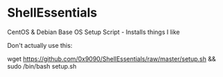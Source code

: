 # ShellEssentials
CentOS & Debian Base OS Setup Script - Installs things I like

Don't actually use this:

wget https://github.com/0x9090/ShellEssentials/raw/master/setup.sh && sudo /bin/bash setup.sh
